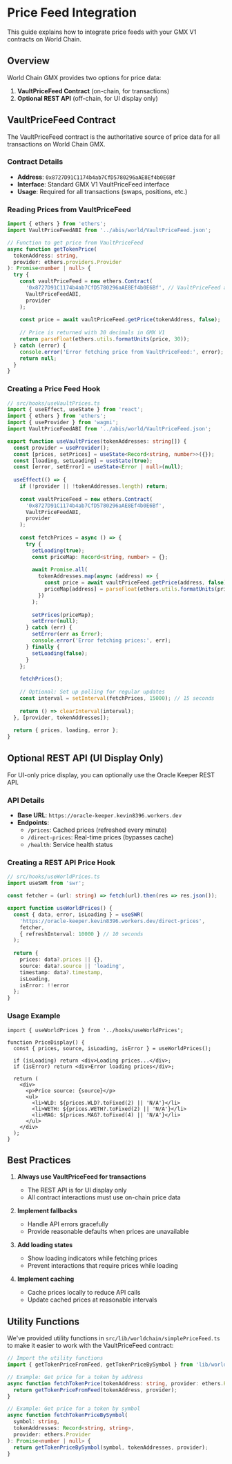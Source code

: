 # Price Feed Integration

This guide explains how to integrate price feeds with your GMX V1 contracts on World Chain.

## Overview

World Chain GMX provides two options for price data:

1. **VaultPriceFeed Contract** (on-chain, for transactions)
2. **Optional REST API** (off-chain, for UI display only)

## VaultPriceFeed Contract

The VaultPriceFeed contract is the authoritative source of price data for all transactions on World Chain GMX.

### Contract Details

- **Address**: `0x8727D91C1174b4ab7CfD5780296aAE8Ef4b0E6Bf`
- **Interface**: Standard GMX V1 VaultPriceFeed interface
- **Usage**: Required for all transactions (swaps, positions, etc.)

### Reading Prices from VaultPriceFeed

```typescript
import { ethers } from 'ethers';
import VaultPriceFeedABI from '../abis/world/VaultPriceFeed.json';

// Function to get price from VaultPriceFeed
async function getTokenPrice(
  tokenAddress: string, 
  provider: ethers.providers.Provider
): Promise<number | null> {
  try {
    const vaultPriceFeed = new ethers.Contract(
      '0x8727D91C1174b4ab7CfD5780296aAE8Ef4b0E6Bf', // VaultPriceFeed address
      VaultPriceFeedABI,
      provider
    );
    
    const price = await vaultPriceFeed.getPrice(tokenAddress, false);
    
    // Price is returned with 30 decimals in GMX V1
    return parseFloat(ethers.utils.formatUnits(price, 30));
  } catch (error) {
    console.error('Error fetching price from VaultPriceFeed:', error);
    return null;
  }
}
```

### Creating a Price Feed Hook

```typescript
// src/hooks/useVaultPrices.ts
import { useEffect, useState } from 'react';
import { ethers } from 'ethers';
import { useProvider } from 'wagmi';
import VaultPriceFeedABI from '../abis/world/VaultPriceFeed.json';

export function useVaultPrices(tokenAddresses: string[]) {
  const provider = useProvider();
  const [prices, setPrices] = useState<Record<string, number>>({});
  const [loading, setLoading] = useState(true);
  const [error, setError] = useState<Error | null>(null);
  
  useEffect(() => {
    if (!provider || !tokenAddresses.length) return;
    
    const vaultPriceFeed = new ethers.Contract(
      '0x8727D91C1174b4ab7CfD5780296aAE8Ef4b0E6Bf',
      VaultPriceFeedABI,
      provider
    );
    
    const fetchPrices = async () => {
      try {
        setLoading(true);
        const priceMap: Record<string, number> = {};
        
        await Promise.all(
          tokenAddresses.map(async (address) => {
            const price = await vaultPriceFeed.getPrice(address, false);
            priceMap[address] = parseFloat(ethers.utils.formatUnits(price, 30));
          })
        );
        
        setPrices(priceMap);
        setError(null);
      } catch (err) {
        setError(err as Error);
        console.error('Error fetching prices:', err);
      } finally {
        setLoading(false);
      }
    };
    
    fetchPrices();
    
    // Optional: Set up polling for regular updates
    const interval = setInterval(fetchPrices, 15000); // 15 seconds
    
    return () => clearInterval(interval);
  }, [provider, tokenAddresses]);
  
  return { prices, loading, error };
}
```

## Optional REST API (UI Display Only)

For UI-only price display, you can optionally use the Oracle Keeper REST API.

### API Details

- **Base URL**: `https://oracle-keeper.kevin8396.workers.dev`
- **Endpoints**:
  - `/prices`: Cached prices (refreshed every minute)
  - `/direct-prices`: Real-time prices (bypasses cache)
  - `/health`: Service health status

### Creating a REST API Price Hook

```typescript
// src/hooks/useWorldPrices.ts
import useSWR from 'swr';

const fetcher = (url: string) => fetch(url).then(res => res.json());

export function useWorldPrices() {
  const { data, error, isLoading } = useSWR(
    'https://oracle-keeper.kevin8396.workers.dev/direct-prices',
    fetcher,
    { refreshInterval: 10000 } // 10 seconds
  );
  
  return {
    prices: data?.prices || {},
    source: data?.source || 'loading',
    timestamp: data?.timestamp,
    isLoading,
    isError: !!error
  };
}
```

### Usage Example

```tsx
import { useWorldPrices } from '../hooks/useWorldPrices';

function PriceDisplay() {
  const { prices, source, isLoading, isError } = useWorldPrices();
  
  if (isLoading) return <div>Loading prices...</div>;
  if (isError) return <div>Error loading prices</div>;
  
  return (
    <div>
      <p>Price source: {source}</p>
      <ul>
        <li>WLD: ${prices.WLD?.toFixed(2) || 'N/A'}</li>
        <li>WETH: ${prices.WETH?.toFixed(2) || 'N/A'}</li>
        <li>MAG: ${prices.MAG?.toFixed(4) || 'N/A'}</li>
      </ul>
    </div>
  );
}
```

## Best Practices

1. **Always use VaultPriceFeed for transactions**
   - The REST API is for UI display only
   - All contract interactions must use on-chain price data

2. **Implement fallbacks**
   - Handle API errors gracefully
   - Provide reasonable defaults when prices are unavailable

3. **Add loading states**
   - Show loading indicators while fetching prices
   - Prevent interactions that require prices while loading

4. **Implement caching**
   - Cache prices locally to reduce API calls
   - Update cached prices at reasonable intervals

## Utility Functions

We've provided utility functions in `src/lib/worldchain/simplePriceFeed.ts` to make it easier to work with the VaultPriceFeed contract:

```typescript
// Import the utility functions
import { getTokenPriceFromFeed, getTokenPriceBySymbol } from 'lib/worldchain/simplePriceFeed';

// Example: Get price for a token by address
async function fetchTokenPrice(tokenAddress: string, provider: ethers.Provider): Promise<number | null> {
  return getTokenPriceFromFeed(tokenAddress, provider);
}

// Example: Get price for a token by symbol
async function fetchTokenPriceBySymbol(
  symbol: string, 
  tokenAddresses: Record<string, string>,
  provider: ethers.Provider
): Promise<number | null> {
  return getTokenPriceBySymbol(symbol, tokenAddresses, provider);
}
```

